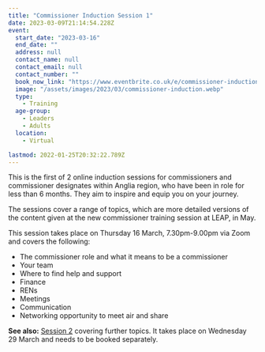 ```yaml
---
title: "Commissioner Induction Session 1"
date: 2023-03-09T21:14:54.228Z
event:
  start_date: "2023-03-16"
  end_date: ""
  address: null
  contact_name: null
  contact_email: null
  contact_number: ""
  book_now_link: "https://www.eventbrite.co.uk/e/commissioner-induction-session-1d-tickets-472685865147"
  image: "/assets/images/2023/03/commissioner-induction.webp"
  type:
    - Training
  age-group:
    - Leaders
    - Adults
  location:
    - Virtual

lastmod: 2022-01-25T20:32:22.789Z
---
```

This is the first of 2 online induction sessions for commissioners and commissioner designates within Anglia region, who have been in role for less than 6 months. They aim to inspire and equip you on your journey.

The sessions cover a range of topics, which are more detailed versions of the content given at the new commissioner training session at LEAP, in May.

This session takes place on Thursday 16 March, 7.30pm-9.00pm via Zoom and covers the following:

- The commissioner role and what it means to be a commissioner
- Your team
- Where to find help and support
- Finance
- RENs
- Meetings
- Communication
- Networking opportunity to meet air and share

**See also:** [Session 2](/training/commissioner-induction-session-2/) covering further topics. It takes place on Wednesday 29 March and needs to be booked separately.
